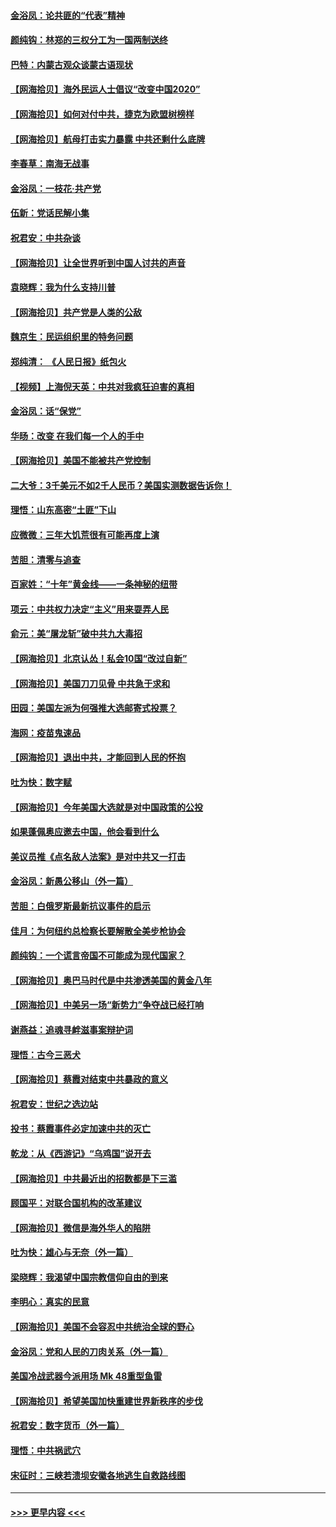 #### [金浴凤：论共匪的“代表”精神](../pages/nsc993/n12377546.md?t=09040002) 
#### [颜纯钩：林郑的三权分工为一国两制送终](../pages/nsc993/n12377306.md?t=09040002) 
#### [巴特：内蒙古观众谈蒙古语现状](../pages/nsc993/n12376923.md?t=09040002) 
#### [【网海拾贝】海外民运人士倡议“改变中国2020”](../pages/nsc993/n12376682.md?t=09040002) 
#### [【网海拾贝】如何对付中共，捷克为欧盟树榜样](../pages/nsc993/n12374209.md?t=09040002) 
#### [【网海拾贝】航母打击实力暴露 中共还剩什么底牌](../pages/nsc993/n12371825.md?t=09040002) 
#### [李春草：南海无战事](../pages/nsc993/n12371159.md?t=09040002) 
#### [金浴凤：一枝花·共产党](../pages/nsc993/n12368757.md?t=09040002) 
#### [伍新：党话民解小集](../pages/nsc993/n12366907.md?t=09040002) 
#### [祝君安：中共杂谈](../pages/nsc993/n12366076.md?t=09040002) 
#### [【网海拾贝】让全世界听到中国人讨共的声音](../pages/nsc993/n12365569.md?t=09040002) 
#### [袁晓辉：我为什么支持川普](../pages/nsc993/n12362670.md?t=09040002) 
#### [【网海拾贝】共产党是人类的公敌](../pages/nsc993/n12363182.md?t=09040002) 
#### [魏京生：民运组织里的特务问题](../pages/nsc993/n12363010.md?t=09040002) 
#### [郑纯清： 《人民日报》纸包火](../pages/nsc993/n12362706.md?t=09040002) 
#### [【视频】上海倪天英：中共对我疯狂迫害的真相](../pages/nsc993/n12356341.md?t=09040002) 
#### [金浴凤：话“保党”](../pages/nsc993/n12361867.md?t=09040002) 
#### [华旸：改变 在我们每一个人的手中](../pages/nsc993/n12361774.md?t=09040002) 
#### [【网海拾贝】美国不能被共产党控制](../pages/nsc993/n12360271.md?t=09040002) 
#### [二大爷：3千美元不如2千人民币？美国实测数据告诉你！](../pages/nsc993/n12358563.md?t=09040002) 
#### [理悟：山东高密“土匪”下山](../pages/nsc993/n12358535.md?t=09040002) 
#### [应微微：三年大饥荒很有可能再度上演](../pages/nsc993/n12358523.md?t=09040002) 
#### [苦胆：清零与追查](../pages/nsc993/n12358501.md?t=09040002) 
#### [百家姓：“十年”黄金线——一条神秘的纽带](../pages/nsc993/n12358319.md?t=09040002) 
#### [项云：中共权力决定“主义”用来耍弄人民](../pages/nsc993/n12358172.md?t=09040002) 
#### [俞元：美“屠龙斩”破中共九大毒招](../pages/nsc993/n12357822.md?t=09040002) 
#### [【网海拾贝】北京认怂！私会10国“改过自新”](../pages/nsc993/n12357784.md?t=09040002) 
#### [【网海拾贝】美国刀刀见骨 中共急于求和](../pages/nsc993/n12355511.md?t=09040002) 
#### [田园：美国左派为何强推大选邮寄式投票？](../pages/nsc993/n12352963.md?t=09040002) 
#### [海网：疫苗鬼速品](../pages/nsc993/n12354438.md?t=09040002) 
#### [【网海拾贝】退出中共，才能回到人民的怀抱](../pages/nsc993/n12352634.md?t=09040002) 
#### [吐为快：数字赋](../pages/nsc993/n12352317.md?t=09040002) 
#### [【网海拾贝】今年美国大选就是对中国政策的公投](../pages/nsc993/n12350973.md?t=09040002) 
#### [如果蓬佩奥应邀去中国，他会看到什么](../pages/nsc993/n12350945.md?t=09040002) 
#### [美议员推《点名敌人法案》是对中共又一打击](../pages/nsc993/n12350765.md?t=09040002) 
#### [金浴凤：新愚公移山（外一篇）](../pages/nsc993/n12350253.md?t=09040002) 
#### [苦胆：白俄罗斯最新抗议事件的启示](../pages/nsc993/n12349989.md?t=09040002) 
#### [佳月：为何纽约总检察长要解散全美步枪协会](../pages/nsc993/n12349939.md?t=09040002) 
#### [颜纯钩：一个谎言帝国不可能成为现代国家？](../pages/nsc993/n12349898.md?t=09040002) 
#### [【网海拾贝】奥巴马时代是中共渗透美国的黄金八年](../pages/nsc993/n12349284.md?t=09040002) 
#### [【网海拾贝】中美另一场“新势力”争夺战已经打响](../pages/nsc993/n12346998.md?t=09040002) 
#### [谢燕益：追魂寻衅滋事案辩护词](../pages/nsc993/n12346892.md?t=09040002) 
#### [理悟：古今三恶犬](../pages/nsc993/n12345190.md?t=09040002) 
#### [【网海拾贝】蔡霞对结束中共暴政的意义](../pages/nsc993/n12344263.md?t=09040002) 
#### [祝君安：世纪之选边站](../pages/nsc993/n12342382.md?t=09040002) 
#### [投书：蔡霞事件必定加速中共的灭亡](../pages/nsc993/n12341881.md?t=09040002) 
#### [乾龙：从《西游记》“乌鸡国”说开去](../pages/nsc993/n12341690.md?t=09040002) 
#### [【网海拾贝】中共最近出的招数都是下三滥](../pages/nsc993/n12341593.md?t=09040002) 
#### [顾国平：对联合国机构的改革建议](../pages/nsc993/n12339928.md?t=09040002) 
#### [【网海拾贝】微信是海外华人的陷阱](../pages/nsc993/n12338868.md?t=09040002) 
#### [吐为快：雄心与无奈（外一篇）](../pages/nsc993/n12338132.md?t=09040002) 
#### [梁晓辉：我渴望中国宗教信仰自由的到来](../pages/nsc993/n12336657.md?t=09040002) 
#### [李明心：真实的民意](../pages/nsc993/n12336089.md?t=09040002) 
#### [【网海拾贝】美国不会容忍中共统治全球的野心](../pages/nsc993/n12336063.md?t=09040002) 
#### [金浴凤：党和人民的刀肉关系（外一篇）](../pages/nsc993/n12335834.md?t=09040002) 
#### [美国冷战武器今派用场 Mk 48重型鱼雷](../pages/nsc993/n12335354.md?t=09040002) 
#### [【网海拾贝】希望美国加快重建世界新秩序的步伐](../pages/nsc993/n12334224.md?t=09040002) 
#### [祝君安：数字货币（外一篇）](../pages/nsc993/n12334186.md?t=09040002) 
#### [理悟：中共祸武穴](../pages/nsc993/n12333962.md?t=09040002) 
#### [宋征时：三峡若溃坝安徽各地逃生自救路线图](../pages/nsc993/n12332450.md?t=09040002) 

----
#### [ >>> 更早内容 <<< ](../indexes/nsc993-earlier.md)
